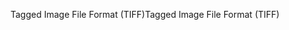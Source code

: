 <span data-ttu-id="2a672-101">Tagged Image File Format (TIFF)</span><span class="sxs-lookup"><span data-stu-id="2a672-101">Tagged Image File Format (TIFF)</span></span>